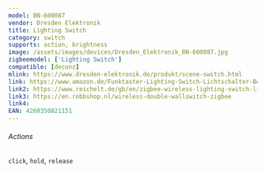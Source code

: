 ```yaml
---
model: BN-600087
vendor: Dresden Elektronik
title: Lighting Switch
category: switch
supports: action, brightness
image: /assets/images/devices/Dresden_Elektronik_BN-600087.jpg
zigbeemodel: ['Lighting Switch']
compatible: [deconz]
mlink: https://www.dresden-elektronik.de/produkt/scene-switch.html
link: https://www.amazon.de/Funktaster-Lighting-Switch-Lichtschalter-Beleuchtungssystem/dp/B01FDWZVGM
link2: https://www.reichelt.de/gb/en/zigbee-wireless-lighting-switch-lighting-switch-p178230.html
link3: https://en.robbshop.nl/wireless-double-wallswitch-zigbee
link4: 
EAN: 4260350821151
---
```

###### Actions
`click`, `hold`, `release`